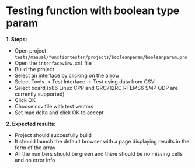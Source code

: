 # Testing function with boolean type param

**1. Steps:**

* Open project `tests/manual/functiontester/projects/booleanparam/booleanparam.pro`
* Open the `interfaceview.xml` file
* Build the project
* Select an interface by clicking on the arrow
* Select Tools -> Test Interface -> Test using data from CSV
* Select board (x86 Linux CPP and GRC712RC RTEMS6 SMP QDP are currently supported)
* Click OK
* Choose csv file with test vectors
* Set max delta and click OK to accept

**2. Expected results:**

* Project should succesfully build
* It should launch the default browser with a page displaying results in the form of the array
* All the numbers should be green and there should be no missing cells and no error info
